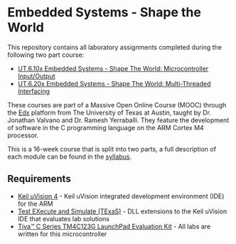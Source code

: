 # Embedded Systems - Shape the World

This repository contains all laboratory assignments completed during the following two part course:
 - [UT.6.10x Embedded Systems - Shape The World: Microcontroller Input/Output](https://www.edx.org/course/embedded-systems-shape-the-world-microcontroller-i)
 - [UT.6.20x Embedded Systems - Shape The World: Multi-Threaded Interfacing](https://www.edx.org/course/embedded-systems-shape-the-world-multi-threaded-in)

These courses are part of a Massive Open Online Course (MOOC) through the [Edx](https://courses.edx.org/) platform from The University of Texas at Austin, taught by Dr. Jonathan Valvano and Dr. Ramesh Yerraballi. They feature the development of software in the C programming language on the ARM Cortex M4 processor. 

This is a 16-week course that is split into two parts, a full description of each module can be found in the [syllabus](http://edx-org-utaustinx.s3.amazonaws.com/UT601x/syllabus.html). 

## Requirements
 - [Keil uVision 4](https://www.keil.com/demo/eval/armv4.htm) - Keil uVision integrated development environment (IDE) for the ARM
 - [Test EXecute and Simulate (TExaS)](http://edx-org-utaustinx.s3.amazonaws.com/UT601x/download.html) - DLL extensions to the Keil uVision IDE that evaluates lab solutions
 - [Tiva™ C Series TM4C123G LaunchPad Evaluation Kit](https://www.ti.com/tool/EK-TM4C123GXL) - All labs are written for this microcontroller 
